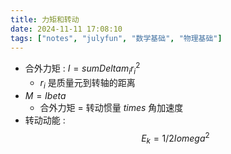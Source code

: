 ```yaml
---
title: 力矩和转动
date: 2024-11-11 17:08:10
tags: ["notes", "julyfun", "数学基础", "物理基础"]
---
```

- 合外力矩 : $I = sum Delta m_i r_i^2$
    - $r_i$ 是质量元到转轴的距离
- $M = I beta$
    - 合外力矩 = 转动惯量 $times$ 角加速度
- 转动动能 : $$E_k = 1 / 2 I omega^2$$
